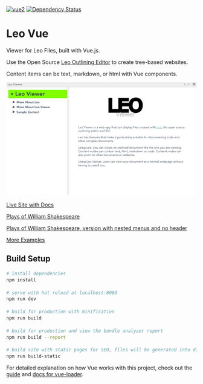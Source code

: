 [![vue2](https://img.shields.io/badge/vue-2.x-brightgreen.svg)](https://vuejs.org/)
[![Dependency Status](https://david-dm.org/kaleguy/leovue.svg)](https://david-dm.org/kaleguy/leovue)

# Leo Vue

Viewer for Leo Files, built with Vue.js.

Use the Open Source [Leo Outlining Editor](http://leoeditor.com) to create tree-based websites.

Content items can be text, markdown, or html with Vue components.

![Leo Viewer Screencast](leoviewermovie.gif)

[Live Site with Docs](https://kaleguy.github.io/leovue/)

[Plays of William Shakespeare](https://kaleguy.github.io/leovue/examples/shakespeare/)

[Plays of William Shakespeare, version with nested menus and no header](https://kaleguy.github.io/leovue/examples/shakespeare_n/)

[More Examples](https://kaleguy.github.io/leo-examples/)

## Build Setup

``` bash
# install dependencies
npm install

# serve with hot reload at localhost:8080
npm run dev

# build for production with minification
npm run build

# build for production and view the bundle analyzer report
npm run build --report

# build site with static pages for SEO, files will be generated into dist/static/site
npm run build-static


```

For detailed explanation on how Vue works with this project, check out the [guide](http://vuejs-templates.github.io/webpack/) and [docs for vue-loader](http://vuejs.github.io/vue-loader).
